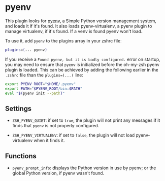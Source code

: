 # pyenv

This plugin looks for [pyenv](https://github.com/pyenv/pyenv), a Simple Python version
management system, and loads it if it's found. It also loads pyenv-virtualenv, a pyenv
plugin to manage virtualenv, if it's found. If a venv is found pyenv won't load.

To use it, add `pyenv` to the plugins array in your zshrc file:

```zsh
plugins=(... pyenv)
```

If you receive a `Found pyenv, but it is badly configured.` error on startup, you may need to ensure that `pyenv` is initialized before the oh-my-zsh pyenv plugin is loaded. This can be achieved by adding the following earlier in the `.zshrc` file than the `plugins=(...)` line:

```zsh
export PYENV_ROOT="$HOME/.pyenv"
export PATH="$PYENV_ROOT/bin:$PATH"
eval "$(pyenv init --path)"
```

## Settings

- `ZSH_PYENV_QUIET`: if set to `true`, the plugin will not print any messages if it
  finds that `pyenv` is not properly configured.

- `ZSH_PYENV_VIRTUALENV`: if set to `false`, the plugin will not load pyenv-virtualenv
  when it finds it.

## Functions

- `pyenv_prompt_info`: displays the Python version in use by pyenv; or the global Python
  version, if pyenv wasn't found.
